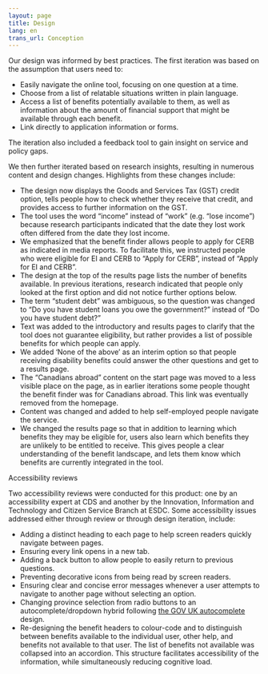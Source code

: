 ```yaml
---
layout: page
title: Design
lang: en
trans_url: Conception
---
```



Our design was informed by best practices. The first iteration was based on the assumption that users need to:

* Easily navigate the online tool, focusing on one question at a time.
* Choose from a list of relatable situations written in plain language.
* Access a list of benefits potentially available to them, as well as information about the amount of financial support that might be available through each benefit.
* Link directly to application information or forms.

The iteration also included a feedback tool to gain insight on service and policy gaps.

We then further iterated based on research insights, resulting in numerous content and design changes. Highlights from these changes include:

* The design now displays the Goods and Services Tax (GST) credit option, tells people how to check whether they receive that credit, and provides access to further information on the GST.
* The tool uses the word “income” instead of “work” (e.g. “lose income”) because research participants indicated that the date they lost work often differed from the date they lost income.
* We emphasized that the benefit finder allows people to apply for CERB as indicated in media reports. To facilitate this, we instructed people who were eligible for EI and CERB to “Apply for CERB”, instead of “Apply for EI and CERB”.
* The design at the top of the results page lists the number of benefits available. In previous iterations, research indicated that people only looked at the first option and did not notice further options below.
* The term “student debt” was ambiguous, so the question was changed to “Do you have student loans you owe the government?” instead of “Do you have student debt?”
* Text was added to the introductory and results pages to clarify that the tool does not guarantee eligibility, but rather provides a list of possible benefits for which people can apply.
* We added ‘None of the above’ as an interim option so that people receiving disability benefits could answer the other questions and get to a results page.
* The “Canadians abroad” content on the start page was moved to a less visible place on the page, as in earlier iterations some people thought the benefit finder was for Canadians abroad. This link was eventually removed from the homepage.
* Content was changed and added to help self-employed people navigate the service.
* We changed the results page so that in addition to learning which benefits they may be eligible for, users also learn which benefits they are unlikely to be entitled to receive. This gives people a clear understanding of the benefit landscape, and lets them know which benefits are currently integrated in the tool.



Accessibility reviews

Two accessibility reviews were conducted for this product: one by an accessibility expert at CDS and another by the Innovation, Information and Technology and Citizen Service Branch at ESDC. Some accessibility issues addressed either through review or through design iteration, include:



* Adding a distinct heading to each page to help screen readers quickly navigate between pages.
* Ensuring every link opens in a new tab.
* Adding a back button to allow people to easily return to previous questions.
* Preventing decorative icons from being read by screen readers.
* Ensuring clear and concise error messages whenever a user attempts to navigate to another page without selecting an option.
* Changing province selection from radio buttons to an autocomplete/dropdown hybrid following [the GOV UK autocomplete](https://github.com/alphagov/accessible-autocomplete) design.
* Re-designing the benefit headers to colour-code and to distinguish between benefits available to the individual user, other help, and benefits not available to that user. The list of benefits not available was collapsed into an accordion. This structure facilitates accessibility of the information, while simultaneously reducing cognitive load.